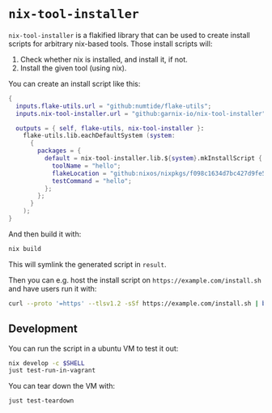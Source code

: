 # `nix-tool-installer`

`nix-tool-installer` is a flakified library that can be used to create install scripts for arbitrary nix-based tools.
Those install scripts will:

1. Check whether nix is installed, and install it, if not.
2. Install the given tool (using nix).

You can create an install script like this:

```nix
{
  inputs.flake-utils.url = "github:numtide/flake-utils";
  inputs.nix-tool-installer.url = "github:garnix-io/nix-tool-installer";

  outputs = { self, flake-utils, nix-tool-installer }:
    flake-utils.lib.eachDefaultSystem (system:
      {
        packages = {
          default = nix-tool-installer.lib.${system}.mkInstallScript {
            toolName = "hello";
            flakeLocation = "github:nixos/nixpkgs/f098c1634d7bc427d9fe51e5f536c8aed65c1991#hello";
            testCommand = "hello";
          };
        };
      }
    );
}
```

And then build it with:

```bash
nix build
```

This will symlink the generated script in `result`.

Then you can e.g. host the install script on `https://example.com/install.sh` and have users run it with:

```bash
curl --proto '=https' --tlsv1.2 -sSf https://example.com/install.sh | bash
```

## Development

You can run the script in a ubuntu VM to test it out:

```bash
nix develop -c $SHELL
just test-run-in-vagrant
```

You can tear down the VM with:

```bash
just test-teardown
```
